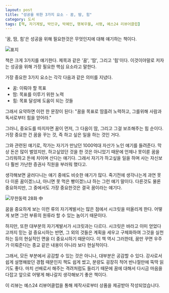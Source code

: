 ```yaml
---
layout: post
title: "성공을 위한 3가지 요소 - 꿈, 땀, 힘"
category: 도서
tags: [책, 자기계발, 박인규, 박혜인, 행복우물, 서평, 예스24 리뷰어클럽]
---
```


'꿈, 땀, 힘'은 성공을 위해 필요한것은 무엇인지에 대해 얘기하는 책이다.

![표지](https://lh3.googleusercontent.com/-a4aiqthVBJ4/WZ1FeO_wgNI/AAAAAAAAWZk/NZRy9dGJaz4RlHQBM0dkeZ2Mxc-qw-C8QCE0YBhgL/s480/dream-effort-power-book.jpg)

책은 크게 3가지를 얘기한다.
제목과 같은 '꿈', '땀', 그리고 '힘'이다.
이것이야말로 저자는 성공을 위해 가장 필요한 핵심 요소라고 말한다.

가장 중요한 3가지 요소는 각각 다음과 같은 의미를 지녔다.

- 꿈: 이뤄야 할 목표
- 땀: 목표를 이루기 위한 노력
- 힘: 목표 달성에 도움이 되는 것들

그래서 요약하면 이런 한 문장이 된다:
"꿈을 목표로 땀흘려 노력하고, 그를위해 사람과 독서로부터 힘을 얻어라."

그러니, 중요도를 따지자면 꿈이 먼저, 그 다음이 땀, 그리고 그걸 보조해주는 힘 순이다.
가장 중요한 건 꿈을 꾸는 것, 즉 하고 싶은 일을 하는 것인 거다.

그와 관련된 얘기로, 작가는 자기가 만났던 1000억대 자산가 노인 얘기를 들려준다.
막상 돈은 많이 벌었지만, 하고싶었던 것을 한 것은 아니었기 때문에
언제나 못이룬 꿈을 그리워하고 돈에 치이며 산다는 얘기다.
그래서 자기가 하고싶을 일을 하며 사는 자신보다 훨씬 가난한 증권사 직원을 부러워 했다고.

생각해보면 굴러다니는 얘기 중에도 비슷한 얘기가 많다.
죽기전에 생각나는게 과연 못 다 이룬 꿈이겠느냐, 아니면 못 먹은 빵이겠느냐 하는 그런 얘기 말이다.
다른것도 물론 중요하지만, 그 중에서도 가장 중요한것은 결국 꿈이라는 얘기다.

![무한동력 28화 中](https://lh3.googleusercontent.com/-GtQnGu-t_4M/WZ1LQ5BLJ9I/AAAAAAAAWZ8/5iPYTYIJqygnXUIhcWJEm4u9Yd4-aQckACE0YBhgL/s480/PerpetualMotion_038-003%252C4%257E5.jpg)

꿈을 중요하게 보는 이런 류의 자기계발서는
많은 점에서 시크릿을 떠올리게 한다.
어떻게 보면 그런 부류의 원류라 할 수 있는 놈이기 때문이다.

하지만, 또한 대부분의 자기계발서가 시크릿과는 다르다.
시크릿은 바라고 이미 얻었다고까지 믿는 걸 중요시하는 반면,
그 외의 것들은 계획을 세우고 구체화하여 그것을 실천하는 등의
현실적인 면을 더 중요시하기 때문이다.
이 책 역시 그러한데,
꿈만 꾸면 우주가 이뤄준다는 종교 같은 내용이 아니라 보다 현실적이다.

그래서, 모든 부분에서 공감할 수 있는 것은 아니나, 대부분은 공감할 수 있다.
강사로서 쉽게 설명해왔던 경험 때문인지 책도 쉽게 썼고,
분량도 굉장히 적어 반나절만에 뚝딱 읽기도 좋다.
마치 선배로서 해주는 격려처럼도 들리기 때문에
꿈에 대해서 다시금 마음을 다잡고
앞으로 어떻게 해나갈지 생각해보기 좋은 책이다.



<div class="im im-info">
이 리뷰는 예스24 리뷰어클럽을 통해 제작사로부터 상품을 제공받아 작성되었습니다.
</div>
